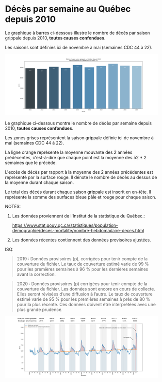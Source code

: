 # Décès par semaine au Québec depuis 2010

Le graphique à barres ci-dessous illustre le nombre de décès par saison grippale depuis 2010, **toutes causes confondues**.

Les saisons sont définies ici de novembre à mai (semaines CDC 44 à 22).

![bar_graph](bar_graph.png)


Le graphique ci-dessous montre le nombre de décès par semaine depuis 2010, **toutes causes confondues**.

Les zones grises représentent la saison grippale définie ici de novembre à mai (semaines CDC 44 à 22).

La ligne orange représente la moyenne mouvante des 2 années prédécentes, 
c'est-à-dire que chaque point est la moyenne des 52 * 2 semaines que le précède.

L'excès de décès par rapport à la moyenne des 2 années précédentes est représenté par la surface rouge. 
Il dénote le nombre de décès au dessus de la moyenne durant chaque saison.

Le total des décès durant chaque saison grippale est inscrit en en-tête. 
Il représente la somme des surfaces bleue pâle et rouge pour chaque saison.


NOTES:
1) Les données proviennent de l'Institut de la statistique du Québec.:
   
   https://www.stat.gouv.qc.ca/statistiques/population-demographie/deces-mortalite/nombre-hebdomadaire-deces.html

2) Les données récentes contiennent des données provisoires ajustées.

ISQ:

> 2019 : Données provisoires (p), corrigées pour tenir compte de la couverture du fichier. Le taux de couverture estimé varie de 99 % pour les premières semaines à 96 % pour les dernières semaines avant la correction.

> 2020 : Données provisoires (p) corrigées pour tenir compte de la couverture du fichier. Les données sont encore en cours de collecte. Elles seront révisées d’une diffusion à l’autre. Le taux de couverture estimé varie de 95 % pour les premières semaines à près de 80 % pour la plus récente. Ces données doivent être interprétées avec une plus grande prudence.


![line_graph](line_graph.png)



